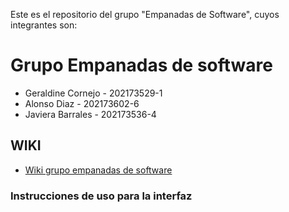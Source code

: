 Este es el repositorio del grupo "Empanadas de Software", cuyos integrantes son:

# Grupo Empanadas de software
* Geraldine Cornejo - 202173529-1
* Alonso Diaz - 202173602-6
* Javiera Barrales - 202173536-4


## WIKI
* [Wiki grupo empanadas de software](https://github.com/Vestermix/GRP-EMPANADAS-DE-SOFTWARE-2024-PROYINF/wiki)

### Instrucciones de uso para la interfaz 

